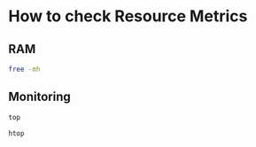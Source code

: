 # How to check Resource Metrics

## RAM
```zsh title="Checking RAM"
free -mh
```

## Monitoring
```zsh
top
```
```zsh
htop
```